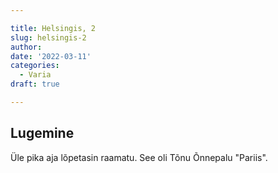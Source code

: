```yaml
---

title: Helsingis, 2
slug: helsingis-2
author:
date: '2022-03-11'
categories:
  - Varia
draft: true

---
```


## Lugemine

Üle pika aja lõpetasin raamatu.
See oli Tõnu Õnnepalu "Pariis".